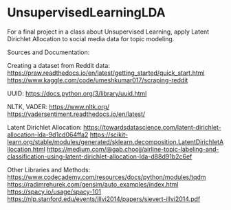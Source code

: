 # UnsupervisedLearningLDA
For a final project in a class about Unsupervised Learning, apply Latent Dirichlet Allocation to social media data for topic modeling.

Sources and Documentation:

Creating a dataset from Reddit data:
https://praw.readthedocs.io/en/latest/getting_started/quick_start.html
https://www.kaggle.com/code/umeshkumar017/scraping-reddit

UUID:
https://docs.python.org/3/library/uuid.html

NLTK, VADER:
https://www.nltk.org/
https://vadersentiment.readthedocs.io/en/latest/

Latent Dirichlet Allocation:
https://towardsdatascience.com/latent-dirichlet-allocation-lda-9d1cd064ffa2
https://scikit-learn.org/stable/modules/generated/sklearn.decomposition.LatentDirichletAllocation.html
https://medium.com/@gab.choojj/airline-topic-labeling-and-classification-using-latent-dirichlet-allocation-lda-d88d91b2c6ef

Other Libraries and Methods:
https://www.codecademy.com/resources/docs/python/modules/tqdm
https://radimrehurek.com/gensim/auto_examples/index.html
https://spacy.io/usage/spacy-101
https://nlp.stanford.edu/events/illvi2014/papers/sievert-illvi2014.pdf
